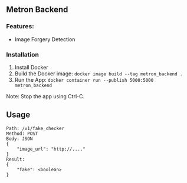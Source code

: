 ## Metron Backend

### Features:
* Image Forgery Detection

### Installation

1. Install Docker
1. Build the Docker image:
```docker image build --tag metron_backend .```
1. Run the App:
```docker container run --publish 5000:5000 metron_backend```

Note: Stop the app using Ctrl-C.

## Usage

```
Path: /v1/fake_checker
Method: POST
Body: JSON
{
    "image_url": "http://...."
}
Result:
{
    "fake": <boolean>
}
```
